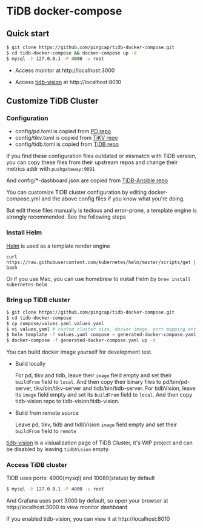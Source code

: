 # TiDB docker-compose

## Quick start

```bash
$ git clone https://github.com/pingcap/tidb-docker-compose.git
$ cd tidb-docker-compose && docker-compose up -d
$ mysql -h 127.0.0.1 -P 4000 -u root
```

* Access monitor at http://localhost:3000

* Access [tidb-vision](https://github.com/pingcap/tidb-vision) at http://localhost:8010


## Customize TiDB Cluster

### Configuration

* config/pd.toml is copied from [PD repo](https://github.com/pingcap/pd/tree/master/conf)
* config/tikv.toml is copied from [TiKV repo](https://github.com/pingcap/tikv/tree/master/etc)
* config/tidb.toml is copied from [TiDB repo](https://github.com/pingcap/tidb/tree/master/config)

If you find these configuration files outdated or mismatch with TiDB version, you can copy these files from their upstream repos and change their metrics addr with `pushgateway:9091`

And config/*-dashboard.json are copied from [TiDB-Ansible repo](https://github.com/pingcap/tidb-ansible/tree/master/scripts)

You can customize TiDB cluster configuration by editing docker-compose.yml and the above config files if you know what you're doing.

But edit these files manually is tedious and error-prone, a template engine is strongly recommended. See the following steps

### Install Helm

[Helm](https://helm.sh) is used as a template render engine

```
curl https://raw.githubusercontent.com/kubernetes/helm/master/scripts/get | bash
```

Or if you use Mac, you can use homebrew to install Helm by `brew install kubernetes-helm`

### Bring up TiDB cluster

```bash
$ git clone https://github.com/pingcap/tidb-docker-compose.git
$ cd tidb-docker-compose
$ cp compose/values.yaml values.yaml
$ vi values.yaml # custom cluster size, docker image, port mapping etc
$ helm template -f values.yaml compose > generated-docker-compose.yaml
$ docker-compose -f generated-docker-compose.yaml up -d
```

You can build docker image yourself for development test.

* Build locally

  For pd, tikv and tidb, leave their `image` field empty and set their `buildFrom` field to `local`. And then copy their binary files to pd/bin/pd-server, tikv/bin/tikv-server and tidb/bin/tidb-server.
  For tidbVision, leave its `image` field empty and set its `buildFrom` field to `local`. And then copy tidb-vision repo to tidb-vision/tidb-vision.

* Build from remote source

  Leave pd, tikv, tidb and tidbVision `image` field empty and set their `buildFrom` field to `remote`

[tidb-vision](https://github.com/pingcap/tidb-vision) is a visiualization page of TiDB Cluster, it's WIP project and can be disabled by leaving `tidbVision` empty.

### Access TiDB cluster

TiDB uses ports: 4000(mysql) and 10080(status) by default

```bash
$ mysql -h 127.0.0.1 -P 4000 -u root
```

And Grafana uses port 3000 by default, so open your browser at http://localhost:3000 to view monitor dashboard

If you enabled tidb-vision, you can view it at http://localhost:8010
